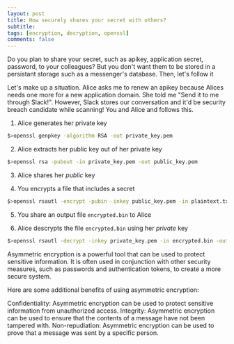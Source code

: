 ```yaml
---
layout: post
title: How securely shares your secret with others?
subtitle:
tags: [encryption, decryption, openssl]
comments: false
---
```


Do you plan to share your secret, such as apikey, application secret, password, to your colleagues? But you don't want them to be stored in a persistant storage such as a messenger's database.
Then, let's follow it

Let's make up a situation.
Alice asks me to renew an apikey because Alices needs one more for a new application domain.
She told me "Send it to me through Slack!".
However, Slack stores our conversation and it'd be security breach candidate while scanning!
You and Alice and follows this.
1. Alice generates her private key
``` bash
$>openssl genpkey -algorithm RSA -out private_key.pem
```

2. Alice extracts her public key out of her private key
``` bash
$>openssl rsa -pubout -in private_key.pem -out public_key.pem
```

3. Alice shares her *public* key

4. You encrypts a file that includes a secret
``` bash
$>openssl rsautl -encrypt -pubin -inkey public_key.pem -in plaintext.txt -out encrypted.bin
```

5. You share an output file `encrypted.bin` to Alice

6. Alice descrypts the file `encrypted.bin` using her *private* key
``` bash
$>openssl rsautl -decrypt -inkey private_key.pem -in encrypted.bin -out decrypted.txt
```

Asymmetric encryption is a powerful tool that can be used to protect sensitive information. It is often used in conjunction with other security measures, such as passwords and authentication tokens, to create a more secure system.

Here are some additional benefits of using asymmetric encryption:

Confidentiality: Asymmetric encryption can be used to protect sensitive information from unauthorized access.
Integrity: Asymmetric encryption can be used to ensure that the contents of a message have not been tampered with.
Non-repudiation: Asymmetric encryption can be used to prove that a message was sent by a specific person.
